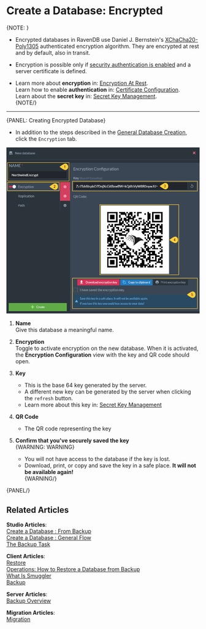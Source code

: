# Create a Database: Encrypted


{NOTE: }

* Encrypted databases in RavenDB use Daniel J. Bernstein's [XChaCha20-Poly1305](https://libsodium.gitbook.io/doc/secret-key_cryptography/aead/chacha20-poly1305/xchacha20-poly1305_construction) 
 authenticated encryption algorithm. They are encrypted at rest and by default, also in transit.  

* Encryption is possible only if [security authentication is enabled](../../../../start/installation/setup-wizard) and a server certificate is defined.

* Learn more about **encryption** in: [Encryption At Rest](../../../../server/security/encryption/encryption-at-rest).  
  Learn how to enable **authentication** in: [Certificate Configuration](../../../../server/security/authentication/certificate-configuration).  
  Learn about the **secret key** in: [Secret Key Management](../../../../server/security/encryption/secret-key-management).  
{NOTE/}

---



{PANEL: Creating Encrypted Database}

* In addition to the steps described in the [General Database Creation](../../../../studio/server/databases/create-new-database/general-flow), click the `Encryption` tab.  


![Figure 1. Create New Database - Encrypted](images/new-database-encrypted.png "Encrypted Database")

1. **Name**  
   Give this database a meaningful name.  

2. **Encryption**  
   Toggle to activate encryption on the new database.  When it is activated, the **Encryption Configuration** view with the key and QR code should open.  

3. **Key**  
   * This is the base 64 key generated by the server.  
   * A different new key can be generated by the server when clicking the `refresh` button.  
   * Learn more about this key in: [Secret Key Management](../../../../server/security/encryption/secret-key-management)  

4. **QR Code**  
   * The QR code representing the key  
5. **Confirm that you've securely saved the key**  
    {WARNING: WARNING}

    * You will not have access to the database if the key is lost.  
    * Download, print, or copy and save the key in a safe place. **It will not be available again!**  
    {WARNING/}

{PANEL/}

## Related Articles

**Studio Articles**:   
[Create a Database : From Backup](../../../../studio/server/databases/create-new-database/from-backup)   
[Create a Database : General Flow](../../../../studio/server/databases/create-new-database/general-flow)          
[The Backup Task](../../../../studio/database/tasks/ongoing-tasks/backup-task)    

**Client Articles**:  
[Restore](../../../../client-api/operations/maintenance/backup/restore)   
[Operations: How to Restore a Database from Backup](../../../../client-api/operations/server-wide/restore-backup)    
[What Is Smuggler](../../../../client-api/smuggler/what-is-smuggler)   
[Backup](../../../../client-api/operations/maintenance/backup/backup)

**Server Articles**:  
[Backup Overview](../../../../server/ongoing-tasks/backup-overview)

**Migration Articles**:  
[Migration](../../../../migration/server/data-migration) 
